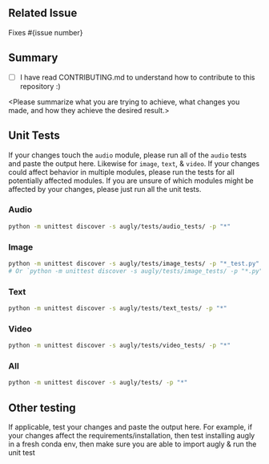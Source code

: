 ## Related Issue
Fixes #{issue number}

## Summary
- [ ] I have read CONTRIBUTING.md to understand how to contribute to this repository :)

<Please summarize what you are trying to achieve, what changes you made, and how they achieve the desired result.>

## Unit Tests
If your changes touch the `audio` module, please run all of the `audio` tests and paste the output here. Likewise for `image`, `text`, & `video`. If your changes could affect behavior in multiple modules, please run the tests for all potentially affected modules. If you are unsure of which modules might be affected by your changes, please just run all the unit tests.

### Audio
```bash
python -m unittest discover -s augly/tests/audio_tests/ -p "*"
```

### Image
```bash
python -m unittest discover -s augly/tests/image_tests/ -p "*_test.py"
# Or `python -m unittest discover -s augly/tests/image_tests/ -p "*.py"` to run pytorch test too (must install `torchvision` to run)
```

### Text
```bash
python -m unittest discover -s augly/tests/text_tests/ -p "*"
```

### Video
```bash
python -m unittest discover -s augly/tests/video_tests/ -p "*"
```

### All
```bash
python -m unittest discover -s augly/tests/ -p "*"
```

## Other testing

If applicable, test your changes and paste the output here. For example, if your changes affect the requirements/installation, then test installing augly in a fresh conda env, then make sure you are able to import augly & run the unit test
